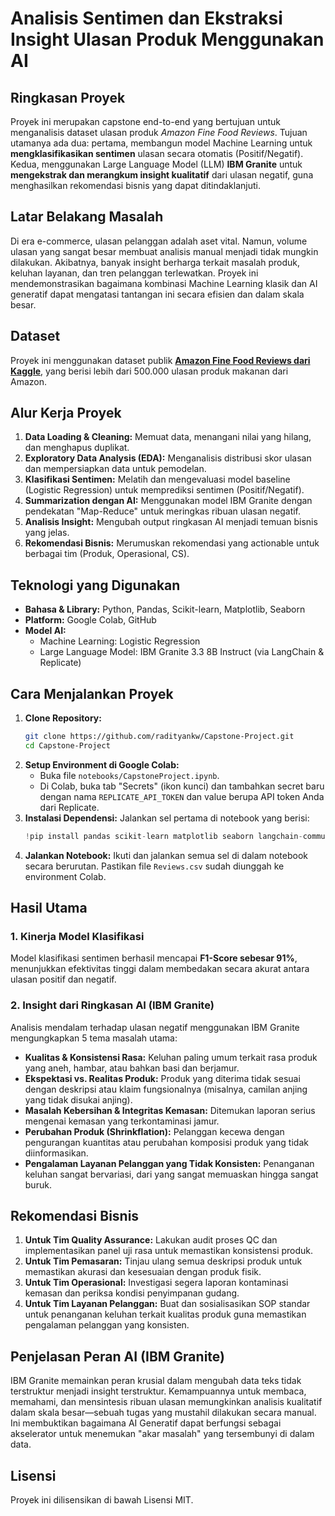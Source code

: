 # Analisis Sentimen dan Ekstraksi Insight Ulasan Produk Menggunakan AI

## Ringkasan Proyek

Proyek ini merupakan capstone end-to-end yang bertujuan untuk menganalisis dataset ulasan produk *Amazon Fine Food Reviews*. Tujuan utamanya ada dua: pertama, membangun model Machine Learning untuk **mengklasifikasikan sentimen** ulasan secara otomatis (Positif/Negatif). Kedua, menggunakan Large Language Model (LLM) **IBM Granite** untuk **mengekstrak dan merangkum insight kualitatif** dari ulasan negatif, guna menghasilkan rekomendasi bisnis yang dapat ditindaklanjuti.

## Latar Belakang Masalah

Di era e-commerce, ulasan pelanggan adalah aset vital. Namun, volume ulasan yang sangat besar membuat analisis manual menjadi tidak mungkin dilakukan. Akibatnya, banyak insight berharga terkait masalah produk, keluhan layanan, dan tren pelanggan terlewatkan. Proyek ini mendemonstrasikan bagaimana kombinasi Machine Learning klasik dan AI generatif dapat mengatasi tantangan ini secara efisien dan dalam skala besar.

## Dataset

Proyek ini menggunakan dataset publik **[Amazon Fine Food Reviews dari Kaggle](https://www.kaggle.com/datasets/snap/amazon-fine-food-reviews)**, yang berisi lebih dari 500.000 ulasan produk makanan dari Amazon.

## Alur Kerja Proyek

1.  **Data Loading & Cleaning:** Memuat data, menangani nilai yang hilang, dan menghapus duplikat.
2.  **Exploratory Data Analysis (EDA):** Menganalisis distribusi skor ulasan dan mempersiapkan data untuk pemodelan.
3.  **Klasifikasi Sentimen:** Melatih dan mengevaluasi model baseline (Logistic Regression) untuk memprediksi sentimen (Positif/Negatif).
4.  **Summarization dengan AI:** Menggunakan model IBM Granite dengan pendekatan "Map-Reduce" untuk meringkas ribuan ulasan negatif.
5.  **Analisis Insight:** Mengubah output ringkasan AI menjadi temuan bisnis yang jelas.
6.  **Rekomendasi Bisnis:** Merumuskan rekomendasi yang actionable untuk berbagai tim (Produk, Operasional, CS).

## Teknologi yang Digunakan

* **Bahasa & Library:** Python, Pandas, Scikit-learn, Matplotlib, Seaborn
* **Platform:** Google Colab, GitHub
* **Model AI:**
    * Machine Learning: Logistic Regression
    * Large Language Model: IBM Granite 3.3 8B Instruct (via LangChain & Replicate)

## Cara Menjalankan Proyek

1.  **Clone Repository:**
    ```bash
    git clone https://github.com/radityankw/Capstone-Project.git
    cd Capstone-Project
    ```
2.  **Setup Environment di Google Colab:**
    * Buka file `notebooks/CapstoneProject.ipynb`.
    * Di Colab, buka tab "Secrets" (ikon kunci) dan tambahkan secret baru dengan nama `REPLICATE_API_TOKEN` dan value berupa API token Anda dari Replicate.
3.  **Instalasi Dependensi:**
    Jalankan sel pertama di notebook yang berisi:
    ```python
    !pip install pandas scikit-learn matplotlib seaborn langchain-community replicate
    ```
4.  **Jalankan Notebook:**
    Ikuti dan jalankan semua sel di dalam notebook secara berurutan. Pastikan file `Reviews.csv` sudah diunggah ke environment Colab.

## Hasil Utama

### 1. Kinerja Model Klasifikasi
Model klasifikasi sentimen berhasil mencapai **F1-Score sebesar 91%**, menunjukkan efektivitas tinggi dalam membedakan secara akurat antara ulasan positif dan negatif.

### 2. Insight dari Ringkasan AI (IBM Granite)
Analisis mendalam terhadap ulasan negatif menggunakan IBM Granite mengungkapkan 5 tema masalah utama:
* **Kualitas & Konsistensi Rasa:** Keluhan paling umum terkait rasa produk yang aneh, hambar, atau bahkan basi dan berjamur.
* **Ekspektasi vs. Realitas Produk:** Produk yang diterima tidak sesuai dengan deskripsi atau klaim fungsionalnya (misalnya, camilan anjing yang tidak disukai anjing).
* **Masalah Kebersihan & Integritas Kemasan:** Ditemukan laporan serius mengenai kemasan yang terkontaminasi jamur.
* **Perubahan Produk (Shrinkflation):** Pelanggan kecewa dengan pengurangan kuantitas atau perubahan komposisi produk yang tidak diinformasikan.
* **Pengalaman Layanan Pelanggan yang Tidak Konsisten:** Penanganan keluhan sangat bervariasi, dari yang sangat memuaskan hingga sangat buruk.

## Rekomendasi Bisnis

1.  **Untuk Tim Quality Assurance:** Lakukan audit proses QC dan implementasikan panel uji rasa untuk memastikan konsistensi produk.
2.  **Untuk Tim Pemasaran:** Tinjau ulang semua deskripsi produk untuk memastikan akurasi dan kesesuaian dengan produk fisik.
3.  **Untuk Tim Operasional:** Investigasi segera laporan kontaminasi kemasan dan periksa kondisi penyimpanan gudang.
4.  **Untuk Tim Layanan Pelanggan:** Buat dan sosialisasikan SOP standar untuk penanganan keluhan terkait kualitas produk guna memastikan pengalaman pelanggan yang konsisten.

## Penjelasan Peran AI (IBM Granite)
IBM Granite memainkan peran krusial dalam mengubah data teks tidak terstruktur menjadi insight terstruktur. Kemampuannya untuk membaca, memahami, dan mensintesis ribuan ulasan memungkinkan analisis kualitatif dalam skala besar—sebuah tugas yang mustahil dilakukan secara manual. Ini membuktikan bagaimana AI Generatif dapat berfungsi sebagai akselerator untuk menemukan "akar masalah" yang tersembunyi di dalam data.

## Lisensi
Proyek ini dilisensikan di bawah Lisensi MIT.
